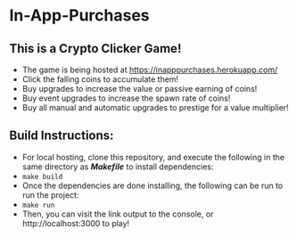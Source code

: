 # In-App-Purchases

## This is a Crypto Clicker Game!
- The game is being hosted at https://inapppurchases.herokuapp.com/
- Click the falling coins to accumulate them!
- Buy upgrades to increase the value or passive earning of coins!
- Buy event upgrades to increase the spawn rate of coins!
- Buy all manual and automatic upgrades to prestige for a value multiplier!

## Build Instructions:
- For local hosting, clone this repository, and execute the following in the same directory as ***Makefile*** to install dependencies:
- `make build`
- Once the dependencies are done installing, the following can be run to run the project:
- `make run`
- Then, you can visit the link output to the console, or http://localhost:3000 to play!
